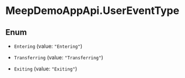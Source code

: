 # MeepDemoAppApi.UserEventType

## Enum


* `Entering` (value: `"Entering"`)

* `Transferring` (value: `"Transferring"`)

* `Exiting` (value: `"Exiting"`)


